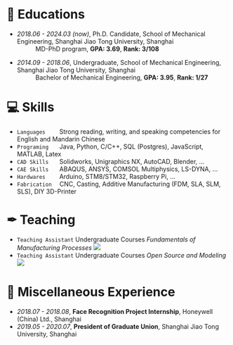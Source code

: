 # 📖 Educations
- *2018.06 - 2024.03 (now)*, Ph.D. Candidate, School of Mechanical Engineering, Shanghai Jiao Tong University, Shanghai  
&emsp;&emsp;&emsp;MD-PhD program, **GPA: 3.69**, **Rank: 3/108**

- *2014.09 - 2018.06*, Undergraduate, School of Mechanical Engineering, Shanghai Jiao Tong University, Shanghai  
&emsp;&emsp;&emsp;Bachelor of Mechanical Engineering, **GPA: 3.95**, **Rank: 1/27**

# 💻 Skills
- ``Languages`` &emsp;&emsp;Strong reading, writing, and speaking competencies for English and Mandarin Chinese
- ``Programing``&ensp;&emsp; Java, Python, C/C++, SQL (Postgres), JavaScript, MATLAB, Latex
- ``CAD Skills`` &ensp;&emsp;Solidworks, Unigraphics NX, AutoCAD, Blender, …
- ``CAE Skills`` &ensp;&emsp;ABAQUS, ANSYS, COMSOL Multiphysics, LS-DYNA, …
- ``Hardwares`` &emsp;&emsp;Arduino, STM8/STM32, Raspberry Pi, …
- ``Fabrication`` &emsp;CNC, Casting, Additive Manufacturing (FDM, SLA, SLM, SLS), DIY 3D-Printer

# ✒ Teaching

- ``Teaching Assistant`` Undergraduate Courses *Fundamentals of Manufacturing Processes* ![](https://img.shields.io/badge/2019--2023-SJTU-red)
- ``Teaching Assistant`` Undergraduate Courses *Open Source and Modeling* ![](https://img.shields.io/badge/2021--2022-SJTU-red)

# 💬 Miscellaneous Experience

- *2018.07 - 2018.08*, **Face Recognition Project Internship**, Honeywell (China) Ltd., Shanghai
- *2019.05 - 2020.07*, **President of Graduate Union**, Shanghai Jiao Tong University, Shanghai